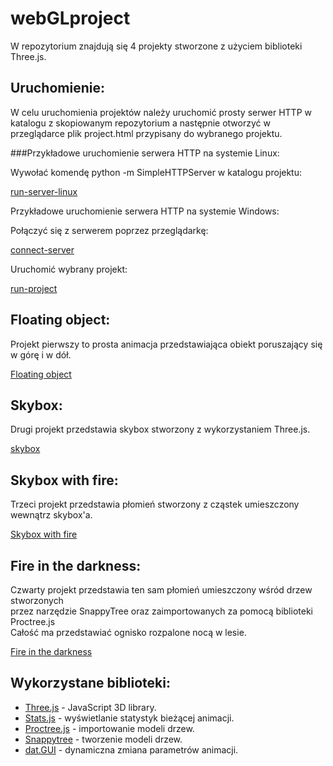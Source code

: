 # webGLproject  

W repozytorium znajdują się 4 projekty stworzone z użyciem biblioteki Three.js.

## Uruchomienie: 
W celu uruchomienia projektów należy uruchomić prosty serwer HTTP w katalogu z skopiowanym repozytorium 
a następnie otworzyć w przeglądarce plik project.html przypisany do wybranego projektu.  

###Przykładowe uruchomienie serwera HTTP na systemie Linux:  

Wywołać komendę python -m SimpleHTTPServer w katalogu projektu:  

[run-server-linux](https://github.com/MRejdych/webGLproject/blob/master/readme_imgs/linux-run-server.png)  

Przykładowe uruchomienie serwera HTTP na systemie Windows:  


Połączyć się z serwerem poprzez przeglądarkę:  

[connect-server](https://github.com/MRejdych/webGLproject/blob/master/readme_imgs/connect-server.png)      

Uruchomić wybrany projekt:  

[run-project](https://github.com/MRejdych/webGLproject/blob/master/readme_imgs/run-project.png)    

## Floating object:  

Projekt pierwszy to prosta animacja przedstawiająca obiekt poruszający się w górę i w dół.  

[Floating object](https://github.com/MRejdych/webGLproject/blob/master/readme_imgs/floating-onject.png)

## Skybox:

Drugi projekt przedstawia skybox stworzony z wykorzystaniem Three.js.  

[skybox](https://github.com/MRejdych/webGLproject/blob/master/readme_imgs/skybox.png)  

## Skybox with fire:

Trzeci projekt przedstawia płomień stworzony z cząstek umieszczony wewnątrz skybox'a.  

[Skybox with fire](https://github.com/MRejdych/webGLproject/blob/master/readme_imgs/skybox-with-fire.png)  

## Fire in the darkness:

Czwarty projekt przedstawia ten sam płomień umieszczony wśród drzew stworzonych  
przez narzędzie SnappyTree oraz zaimportowanych za pomocą biblioteki Proctree.js  
Całość ma przedstawiać ognisko rozpalone nocą w lesie.  

[Fire in the darkness](https://github.com/MRejdych/webGLproject/blob/master/readme_imgs/fire-in-the-darkness.png)  
  

 
## Wykorzystane biblioteki:

- [Three.js](https://github.com/mrdoob/three.js/) - JavaScript 3D library.  
- [Stats.js](https://github.com/mrdoob/stats.js/) - wyświetlanie statystyk bieżącej animacji.  
- [Proctree.js](https://github.com/supereggbert/proctree.js/) - importowanie modeli drzew.  
- [Snappytree](https://github.com/supereggbert/SnappyTree) - tworzenie modeli drzew.  
- [dat.GUI](https://github.com/dataarts/dat.gui) - dynamiczna zmiana parametrów animacji. 